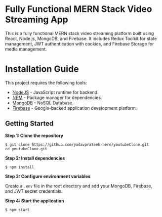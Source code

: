 # Fully Functional MERN Stack Video Streaming App

This is a fully functional MERN stack video streaming platform built using React, Node.js, MongoDB, and Firebase. It includes Redux Toolkit for state management, JWT authentication with cookies, and Firebase Storage for media management.

# Installation Guide

This project requires the following tools:

- [NodeJS](https://nodejs.org/en/) - JavaScript runtime for backend.
- [NPM](https://www.npmjs.com/) - Package manager for dependencies.
- [MongoDB](https://www.mongodb.com/) - NoSQL Database.
- [Firebase](https://firebase.google.com/) - Google-backed application development platform.

## Getting Started

**Step 1: Clone the repository**

```
$ git clone https://github.com/yadavprateek-here/youtubeClone.git
cd youtubeClone.git
```

**Step 2: Install dependencies**

```
$ npm install
```

**Step 3: Configure environment variables**

Create a `.env` file in the root directory and add your MongoDB, Firebase, and JWT secret credentials.

**Step 4: Start the application**

```
$ npm start
```


